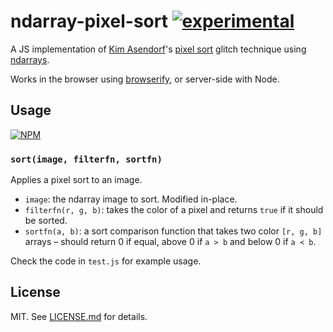 # ndarray-pixel-sort [![experimental](http://badges.github.io/stability-badges/dist/experimental.svg)](http://github.com/badges/stability-badges)

A JS implementation of [Kim Asendorf](http://kimasendorf.tumblr.com/)'s
[pixel sort](http://kimasendorf.tumblr.com/post/32936480093/processing-source-code)
glitch technique using [ndarrays](http://github.com/mikolalysenko/ndarray).

Works in the browser using [browserify](http://browserify.org/), or server-side
with Node.

## Usage

[![NPM](https://nodei.co/npm/ndarray-pixel-sort.png)](https://nodei.co/npm/ndarray-pixel-sort/)

### `sort(image, filterfn, sortfn)`

Applies a pixel sort to an image.

* `image`: the ndarray image to sort. Modified in-place.
* `filterfn(r, g, b)`: takes the color of a pixel and returns `true` if it
  should be sorted.
* `sortfn(a, b)`: a sort comparison function that takes two color `[r, g, b]`
  arrays – should return 0 if equal, above 0 if `a > b` and below 0 if `a < b`.

Check the code in `test.js` for example usage.

## License

MIT. See [LICENSE.md](http://github.com/hughsk/ndarray-pixel-sort/blob/master/LICENSE.md) for details.

